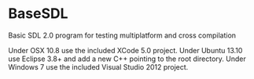 BaseSDL
=======

Basic SDL 2.0 program for testing multiplatform and cross compilation

Under OSX 10.8 use the included XCode 5.0 project.
Under Ubuntu 13.10 use Eclipse 3.8+ and add a new C++ pointing to the root directory.
Under Windows 7 use the included Visual Studio 2012 project.

